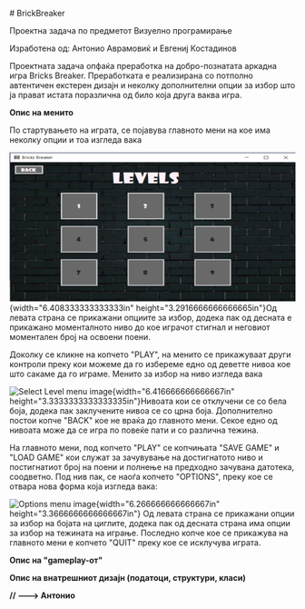 \# BrickBreaker

Проектна задача по предметот Визуелно програмирање

Изработена од: Антонио Аврамовиќ и Евгениј Костадинов

Проектната задача опфаќа преработка на добро-познатата аркадна игра
Bricks Breaker. Преработката е реализирана со потполно автентичен
екстерен дизајн и неколку дополнителни опции за избор што ја прават
истата поразлична од било која друга ваква игра.

**Опис на менито**

По стартувањето на играта, се појавува главното мени на кое има неколку
опции и тоа изгледа вака

![Main Menu image](https://github.com/TheRuinKing/BrickBreaker/blob/master/BB/Documentation%20images/Level%20Select%20Menu.png){width="6.408333333333333in"
height="3.2916666666666665in"}Од левата страна се прикажани опциите за
избор, додека пак од десната е прикажано моменталното ниво до кое
играчот стигнал и неговиот моментален број на освоени поени.

Доколку се кликне на копчето "PLAY", на менито се прикажуваат други
контроли преку кои можеме да го избереме едно од деветте нивоа кое што
сакаме да го играме. Менито за избор на ниво изгледа вака

![Select Level menu image](media/image2.png){width="6.416666666666667in"
height="3.3333333333333335in"}Нивоата кои се отклучени се со бела боја,
додека пак заклучените нивоа се со црна боја. Дополнително постои копче
"BACK" кое не враќа до главното мени. Секое едно од нивоата може да се
игра по повеќе пати и со различна тежина.

На главното мени, под копчето "PLAY" се копчињата "SAVE GAME" и "LOAD
GAME" кои служат за зачувување на достигнатото ниво и постигнатиот број
на поени и полнење на предходно зачувана датотека, соодветно. Под нив
пак, се наоѓа копчето "OPTIONS", преку кое се отвара нова форма која
изгледа вака:

![Options menu image](media/image3.png){width="6.266666666666667in"
height="3.3666666666666667in"} Од левата страна се прикажани опции за
избор на бојата на циглите, додека пак од десната страна има опции за
избор на тежината на играње. Последно копче кое се прикажува на главното
мени е копчето "QUIT" преку кое се исклучува играта.

**Опис на "gameplay-от"**

**Опис на внатрешниот дизајн (податоци, структури, класи)**

**// \-\--\> Антонио**